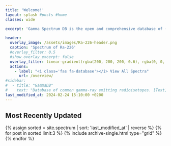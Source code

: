 ```yaml
---
title: 'Welcome!'
layout: splash #posts #home
classes: wide

excerpt: 'Gamma Spectrum DB is the open and comprehensive database of (common) gamma-ray emitting radioisotopes for gamma-spectroscopy.'

header:
  overlay_image: /assets/images/Ra-226-header.png
  caption: 'Spectrum of Ra-226'
  #overlay_filter: 0.5
  #show_overlay_excerpt: false
  overlay_filter: linear-gradient(rgba(200, 200, 200, 0.6), rgba(0, 0, 0, 0.5))
  actions:
    - label: "<i class='fas fa-database'></i> View All Spectra"
      url: /overview/
#sidebar:
#  - title: "GammaDB"
#    text: "Database of common gamma-ray emitting radioisotopes. [Text](/overview/){: .btn .btn--primary }"
last_modified_at: 2024-02-24 15:10:00 +0200
---
```


## Most Recently Updated

{% assign sorted = site.spectrum | sort: 'last_modified_at' | reverse %}
{% for post in sorted limit:3 %}
{% include archive-single.html type="grid" %}
{% endfor %}
